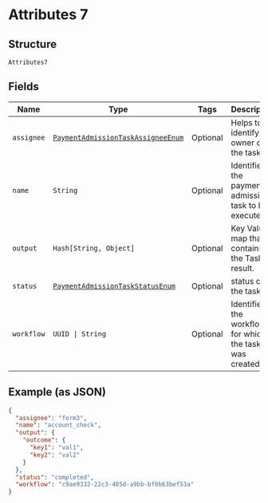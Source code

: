 
# Attributes 7

## Structure

`Attributes7`

## Fields

| Name | Type | Tags | Description |
|  --- | --- | --- | --- |
| `assignee` | [`PaymentAdmissionTaskAssigneeEnum`](../../doc/models/payment-admission-task-assignee-enum.md) | Optional | Helps to identify the owner of the task |
| `name` | `String` | Optional | Identifies the payment admission task to be executed |
| `output` | `Hash[String, Object]` | Optional | Key Value map that contains the Task result. |
| `status` | [`PaymentAdmissionTaskStatusEnum`](../../doc/models/payment-admission-task-status-enum.md) | Optional | status of the task |
| `workflow` | `UUID \| String` | Optional | Identifies the workflow for which the task was created |

## Example (as JSON)

```json
{
  "assignee": "form3",
  "name": "account_check",
  "output": {
    "outcome": {
      "key1": "val1",
      "key2": "val2"
    }
  },
  "status": "completed",
  "workflow": "c9ae9332-22c3-485d-a9bb-bf0b63bef53a"
}
```

